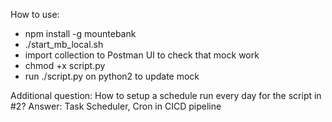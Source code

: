 How to use:
- npm install -g mountebank
- ./start_mb_local.sh
- import collection to Postman UI to check that mock work
- chmod +x script.py
- run ./script.py on python2 to update mock


Additional question: How to setup a schedule run every day for the script in #2?
Answer: Task Scheduler, Cron in CICD pipeline